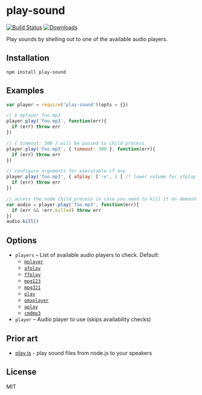 # play-sound

[![Build Status](https://travis-ci.org/shime/play-sound.svg)](https://travis-ci.org/shime/play-sound) [![Downloads](https://img.shields.io/npm/dt/play-sound.svg)](https://npmjs.org/package/play-sound)

Play sounds by shelling out to one of the available audio players.

## Installation

    npm install play-sound

## Examples

```javascript
var player = require('play-sound')(opts = {})

// $ mplayer foo.mp3 
player.play('foo.mp3', function(err){
  if (err) throw err
})

// { timeout: 300 } will be passed to child process
player.play('foo.mp3', { timeout: 300 }, function(err){
  if (err) throw err
})

// configure arguments for executable if any
player.play('foo.mp3', { afplay: ['-v', 1 ] /* lower volume for afplay on OSX */ }, function(err){
  if (err) throw err
})

// access the node child_process in case you need to kill it on demand
var audio = player.play('foo.mp3', function(err){
  if (err && !err.killed) throw err
})
audio.kill()
```

## Options

* `players` – List of available audio players to check. Default:
  * [`mplayer`](https://www.mplayerhq.hu/)
  * [`afplay`](https://developer.apple.com/library/mac/documentation/Darwin/Reference/ManPages/man1/afplay.1.html)
  * [`ffplay`](https://ffmpeg.org/ffplay.html)
  * [`mpg123`](http://www.mpg123.de/)
  * [`mpg321`](http://mpg321.sourceforge.net/)
  * [`play`](http://sox.sourceforge.net/)
  * [`omxplayer`](https://github.com/popcornmix/omxplayer)
  * [`aplay`](https://linux.die.net/man/1/aplay)
  * [`cmdmp3`](https://github.com/jimlawless/cmdmp3)
* `player` – Audio player to use (skips availability checks)

## Prior art

* [play.js](https://github.com/Marak/play.js) - play sound files from node.js to your speakers

## License

MIT
